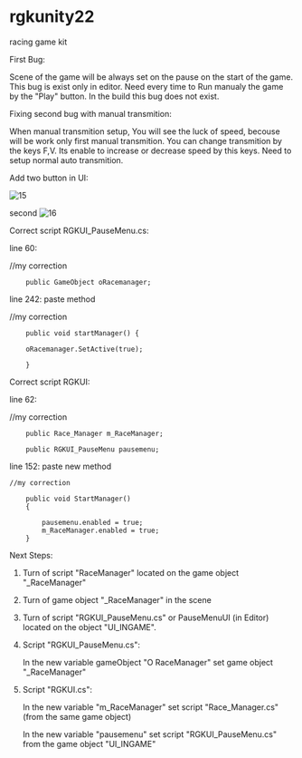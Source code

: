 # rgkunity22
 racing game kit
 
First Bug:

 Scene of the game will be always set on the pause on the start of the game. 
 This bug is exist only in editor. Need every time to Run manualy the game by the "Play" button. 
 In the build this bug does  not exist.

Fixing second bug with manual transmition:

When manual transmition setup, You will see the luck of speed, becouse will be work
only first manual transmition. You can change transmition by the keys F,V. 
Its enable to increase or decrease speed by this keys. Need to setup normal auto transmition.

 Add two button in UI:
 
![15](https://github.com/oneru230/rgkunity22/assets/171971032/9216983c-4017-4835-afb7-e306a96f4004)

second
![16](https://github.com/oneru230/rgkunity22/assets/171971032/b9f1f8f4-55e1-4793-93fb-89b60881f233)

Correct script RGKUI_PauseMenu.cs:

line 60:

//my correction

        public GameObject oRacemanager;
        
line 242: paste method

 //my correction
 
        public void startManager() {
        
        oRacemanager.SetActive(true);
        
        }

Correct script RGKUI:

line 62:

//my correction

        public Race_Manager m_RaceManager;
        
        public RGKUI_PauseMenu pausemenu;
        
line 152: paste new method

    //my correction
    
        public void StartManager() 
        {

            pausemenu.enabled = true;
            m_RaceManager.enabled = true;
        }

Next Steps:

1. Turn of script "RaceManager" located on the game object "_RaceManager"

2. Turn of game object "_RaceManager" in the scene

3. Turn of script "RGKUI_PauseMenu.cs" or PauseMenuUI (in Editor) located on the object "UI_INGAME".

4. Script "RGKUI_PauseMenu.cs":

   In the new variable gameObject "O RaceManager" set game object "_RaceManager"

5. Script "RGKUI.cs": 

   In the new variable "m_RaceManager" set script "Race_Manager.cs" (from the same game object)

   In the new variable "pausemenu" set script "RGKUI_PauseMenu.cs" from the game object "UI_INGAME"





